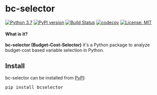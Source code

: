 # bc-selector
[![Python 3.7](https://img.shields.io/badge/python-3.7-blue.svg)](https://www.python.org/downloads/release/python-370/)
[![PyPI version](https://badge.fury.io/py/bcselector.svg)](https://badge.fury.io/py/bcselector)
[![Build Status](https://travis-ci.com/Kaketo/bcselector.svg?branch=master)](https://travis-ci.com/Kaketo/bcselector)
[![codecov](https://codecov.io/gh/Kaketo/bcselector/branch/master/graph/badge.svg)](https://codecov.io/gh/Kaketo/bcselector)
[![License: MIT](https://img.shields.io/badge/License-MIT-yellow.svg)](https://opensource.org/licenses/MIT)

#### What is it?
**bc-selector (Budget-Cost-Selector)** it's a Python package to analyze budget-cost based variable selection in Python.

## Install

bc-selector can be installed from [PyPI](https://pypi.org/project/bcselector):

<pre>
pip install bcselector
</pre>